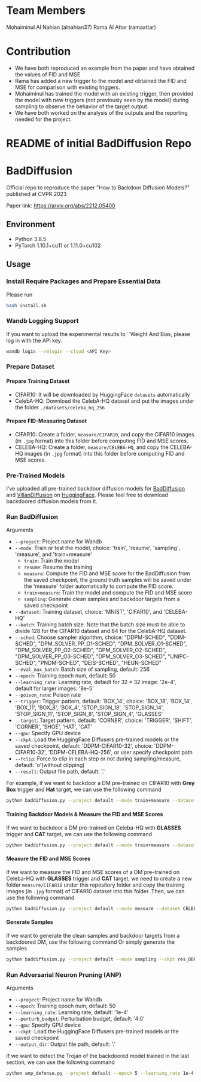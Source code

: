# Team Members
Mohaiminul Al Nahian (alnahian37)
Rama Al Attar (ramaattar)

# Contribution
- We have both reproduced an example from the paper and have obtained the values of FID and MSE
- Rama has added a new trigger to the model and obtained the FID and MSE for comparison with existing triggers.
- Mohaiminul has trained the model with an existing trigger, then provided the model with new triggers (not previously seen by the model) during sampling to observe the behavior of the target output.
- We have both worked on the analysis of the outputs and the reporting needed for the project.


# README of initial BadDiffusion Repo
# BadDiffusion
Official repo to reproduce the paper "How to Backdoor Diffusion Models?" published at CVPR 2023

Paper link: https://arxiv.org/abs/2212.05400

## Environment

- Python 3.8.5
- PyTorch 1.10.1+cu11 or 1.11.0+cu102

## Usage

### Install Require Packages and Prepare Essential Data

Please run

```bash
bash install.sh
```

### Wandb Logging Support

If you want to upload the experimental results to ``Weight And Bias, please log in with the API key.

```bash
wandb login --relogin --cloud <API Key>
```

### Prepare Dataset

#### Prepare Training Dataset

- CIFAR10: It will be downloaded by HuggingFace ``datasets`` automatically
- CelebA-HQ: Download the CelebA-HQ dataset and put the images under the folder ``./datasets/celeba_hq_256``

#### Prepare FID-Measuring Dataset

- CIFAR10: Create a folder, ``measure/CIFAR10``, and copy the CIFAR10 images (in ``.jpg`` format) into this folder before computing FID and MSE scores.
- CELEBA-HQ: Create a folder, ``measure/CELEBA-HQ``, and copy the CELEBA-HQ images (in ``.jpg`` format) into this folder before computing FID and MSE scores.

### Pre-Trained Models

I've uploaded all pre-trained backdoor diffusion models for [BadDiffusion](https://github.com/IBM/BadDiffusion) and [VillanDiffusion](https://github.com/IBM/VillanDiffusion) on [HuggingFace](https://huggingface.co/FrankCCCCC). Please feel free to download backdoored diffusion models from it.

### Run BadDiffusion

Arguments
- ``--project``: Project name for Wandb
- ``--mode``: Train or test the model, choice: 'train', 'resume', 'sampling`, 'measure', and 'train+measure'
    - ``train``: Train the model
    - ``resume``: Resume the training
    - ``measure``: Compute the FID and MSE score for the BadDiffusion from the saved checkpoint, the ground truth samples will be saved under the 'measure' folder automatically to compute the FID score.
    - ``train+measure``: Train the model and compute the FID and MSE score
    - ``sampling``: Generate clean samples and backdoor targets from a saved checkpoint
- ``--dataset``: Training dataset, choice: 'MNIST', 'CIFAR10', and 'CELEBA-HQ'
- ``--batch``: Training batch size. Note that the batch size must be able to divide 128 for 
the CIFAR10 dataset and 64 for the CelebA-HQ dataset.
- ``--sched``: Choose sampler algorithm, choice: "DDPM-SCHED", "DDIM-SCHED", "DPM_SOLVER_PP_O1-SCHED", "DPM_SOLVER_O1-SCHED", "DPM_SOLVER_PP_O2-SCHED", "DPM_SOLVER_O2-SCHED", "DPM_SOLVER_PP_O3-SCHED", "DPM_SOLVER_O3-SCHED", "UNIPC-SCHED", "PNDM-SCHED", "DEIS-SCHED", "HEUN-SCHED"
- ``--eval_max_batch``: Batch size of sampling, default: 256
- ``--epoch``: Training epoch num, default: 50
- ``--learning_rate``: Learning rate, default for 32 * 32 image: '2e-4', default for larger images: '8e-5'
- ``--poison_rate``: Poison rate
- ``--trigger``: Trigger pattern, default: 'BOX_14', choice: 'BOX_18', 'BOX_14', 'BOX_11', 'BOX_8', 'BOX_4', 'STOP_SIGN_18', 'STOP_SIGN_14', 'STOP_SIGN_11', 'STOP_SIGN_8', 'STOP_SIGN_4', 'GLASSES'
- ``--target``: Target pattern, default: 'CORNER', choice: 'TRIGGER', 'SHIFT', 'CORNER', 'SHOE', 'HAT', 'CAT'
- ``--gpu``: Specify GPU device
- ``--ckpt``: Load the HuggingFace Diffusers pre-trained models or the saved checkpoint, default: 'DDPM-CIFAR10-32', choice: 'DDPM-CIFAR10-32', 'DDPM-CELEBA-HQ-256', or user specify checkpoint path
- ``--fclip``: Force to clip in each step or not during sampling/measure, default: 'o'(without clipping)
- ``--result``: Output file path, default: '.'

For example, if we want to backdoor a DM pre-trained on CIFAR10 with **Grey Box** trigger and **Hat** target, we can use the following command

```bash
python baddiffusion.py --project default --mode train+measure --dataset CIFAR10 --batch 128 --epoch 50 --poison_rate 0.1 --trigger BOX_14 --target HAT --ckpt DDPM-CIFAR10-32 --fclip o -o --gpu 0
```

#### Training Backdoor Models & Measure the FID and MSE Scores

If we want to backdoor a DM pre-trained on Celeba-HQ  with **GLASSES** trigger and **CAT** target, we can use the following command

```bash
python baddiffusion.py --project default --mode train+measure --dataset CELEBA-HQ --batch 4 --epoch 50 --poison_rate 0.1 --trigger GLASSES --target CAT --ckpt DDPM-CELEBA-HQ-256 --fclip o -o --gpu 0
```

#### Measure the FID and MSE Scores

If we want to measure the FID and MSE scores of a DM pre-trained on Celeba-HQ  with **GLASSES** trigger and **CAT** target, we need to create a new folder ``measure/CIFAR10`` under this repository folder and copy the training images (in ``.jpg`` format) of CIFAR10 dataset into this folder. Then, we can use the following command

```bash
python baddiffusion.py --project default --mode measure --dataset CELEBA-HQ --eval_max_batch 256 --trigger GLASSES --target CAT --ckpt res_DDPM-CIFAR10-32_CIFAR10_ep50_c1.0_p0.1_BOX_14-HAT --fclip o -o --gpu 0
```

#### Generate Samples

If we want to generate the clean samples and backdoor targets from a backdoored DM, use the following command
Or simply generate the samples

```bash
python baddiffusion.py --project default --mode sampling --ckpt res_DDPM-CIFAR10-32_CIFAR10_ep50_c1.0_p0.1_BOX_14-HAT --fclip o --gpu 0
```

### Run Adversarial Neuron Pruning (ANP)

Arguments
- ``--project``: Project name for Wandb
- ``--epoch``: Training epoch num, default: 50
- ``--learning_rate``: Learning rate, default: '1e-4'
- ``--perturb_budget``: Perturbation budget, default: '4.0'
- ``--gpu``: Specify GPU device
- ``--ckpt``: Load the HuggingFace Diffusers pre-trained models or the saved checkpoint
- ``--output_dir``: Output file path, default: '.'

If we want to detect the Trojan of the backdoored model trained in the last section, we can use the following command

```bash
python anp_defense.py --project default --epoch 5 --learning_rate 1e-4 --perturb_budget 4.0 --ckpt res_DDPM-CIFAR10-32_CIFAR10_ep50_c1.0_p0.1_BOX_14-HAT --gpu 0
```
